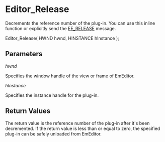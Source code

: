 # Editor\_Release

Decrements the reference number of the plug-in. You can use this inline function or explicitly send the [EE\_RELEASE](../message/ee_release) message.

Editor\_Release( HWND hwnd, HINSTANCE hInstance );

## Parameters

_hwnd_

Specifies the window handle of the view or frame of EmEditor.

_hInstance_

Specifies the instance handle for the plug-in.

## Return Values

The return value is the reference number of the plug-in after it's been decremented.
If the return value is less than or equal to zero, the specified plug-in can
be safely unloaded from EmEditor.
